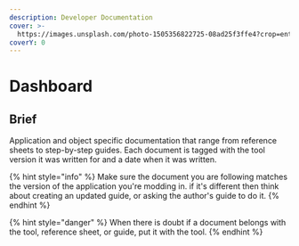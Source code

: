 ```yaml
---
description: Developer Documentation
cover: >-
  https://images.unsplash.com/photo-1505356822725-08ad25f3ffe4?crop=entropy&cs=tinysrgb&fm=jpg&ixid=MnwxOTcwMjR8MHwxfHNlYXJjaHw1fHx5ZWxsb3d8ZW58MHx8fHwxNjY3NzAyMzgz&ixlib=rb-4.0.3&q=80
coverY: 0
---
```


# Dashboard

## Brief

Application and object specific documentation that range from reference sheets to step-by-step guides. Each document is tagged with the tool version it was written for and a date when it was written.

{% hint style="info" %}
Make sure the document you are following matches the version of the application you're modding in. if it's different then think about creating an updated guide, or asking the author's guide to do it.
{% endhint %}

{% hint style="danger" %}
When there is doubt if a document belongs with the tool, reference sheet, or guide, put it with the tool.
{% endhint %}

